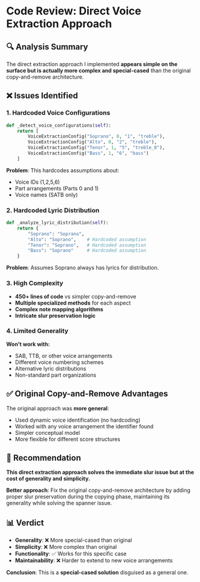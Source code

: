 # Code Review: Direct Voice Extraction Approach

## 🔍 Analysis Summary

The direct extraction approach I implemented **appears simple on the surface but is actually more complex and special-cased** than the original copy-and-remove architecture.

## ❌ Issues Identified

### 1. **Hardcoded Voice Configurations**
```python
def _detect_voice_configurations(self):
    return [
        VoiceExtractionConfig("Soprano", 0, "1", "treble"),
        VoiceExtractionConfig("Alto", 0, "2", "treble"), 
        VoiceExtractionConfig("Tenor", 1, "5", "treble_8"),
        VoiceExtractionConfig("Bass", 1, "6", "bass")
    ]
```
**Problem**: This hardcodes assumptions about:
- Voice IDs (1,2,5,6)
- Part arrangements (Parts 0 and 1)
- Voice names (SATB only)

### 2. **Hardcoded Lyric Distribution**
```python
def _analyze_lyric_distribution(self):
    return {
        "Soprano": "Soprano",
        "Alto": "Soprano",    # Hardcoded assumption
        "Tenor": "Soprano",   # Hardcoded assumption  
        "Bass": "Soprano"     # Hardcoded assumption
    }
```
**Problem**: Assumes Soprano always has lyrics for distribution.

### 3. **High Complexity**
- **450+ lines of code** vs simpler copy-and-remove
- **Multiple specialized methods** for each aspect
- **Complex note mapping algorithms**
- **Intricate slur preservation logic**

### 4. **Limited Generality**
**Won't work with:**
- SAB, TTB, or other voice arrangements
- Different voice numbering schemes
- Alternative lyric distributions
- Non-standard part organizations

## ✅ Original Copy-and-Remove Advantages

The original approach was **more general**:
- Used dynamic voice identification (no hardcoding)
- Worked with any voice arrangement the identifier found
- Simpler conceptual model
- More flexible for different score structures

## 🎯 Recommendation

**This direct extraction approach solves the immediate slur issue but at the cost of generality and simplicity.** 

**Better approach**: Fix the original copy-and-remove architecture by adding proper slur preservation during the copying phase, maintaining its generality while solving the spanner issue.

## 📊 Verdict

- **Generality**: ❌ More special-cased than original
- **Simplicity**: ❌ More complex than original  
- **Functionality**: ✅ Works for this specific case
- **Maintainability**: ❌ Harder to extend to new voice arrangements

**Conclusion**: This is a **special-cased solution** disguised as a general one.